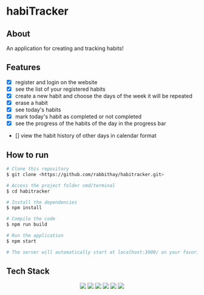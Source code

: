 # habiTracker

<!-- <p align="center">
  <img src="public/calendar.ico" width="175" alt="calendar" />
</p>  -->

## About

An application for creating and tracking habits!


## Features 

- [x] register and login on the website 
- [x] see the list of your registered habits
- [x] create a new habit and choose the days of the week it will be repeated
- [x] erase a habit
- [x] see today's habits
- [x] mark today's habit as completed or not completed
- [x] see the progress of the habits of the day in the progress bar 
- [] view the habit history of other days in calendar format


## How to run 

```bash
# Clone this repository
$ git clone <https://github.com/rabbithay/habitracker.git>

# Access the project folder cmd/terminal
$ cd habitracker

# Install the dependencies
$ npm install

# Compile the code
$ npm run build

# Run the application 
$ npm start

# The server will automatically start at localhost:3000/ on your favorite browser 
```

## Tech Stack

<p align="center">
<img src="https://img.shields.io/badge/HTML5-E34F26?style=for-the-badge&logo=html5&logoColor=white" />
<img src="https://img.shields.io/badge/CSS3-1572B6?style=for-the-badge&logo=css3&logoColor=white" />
<img src="https://img.shields.io/badge/JavaScript-F7DF1E?style=for-the-badge&logo=javascript&logoColor=black" />
<img src="https://img.shields.io/badge/React-20232A?style=for-the-badge&logo=react&logoColor=61DAFB" />
<img src="https://img.shields.io/badge/styled--components-DB7093?style=for-the-badge&logo=styled-components&logoColor=white" />
<img src="https://img.shields.io/badge/Vercel-000000?style=for-the-badge&logo=vercel&logoColor=white" />
</p>
